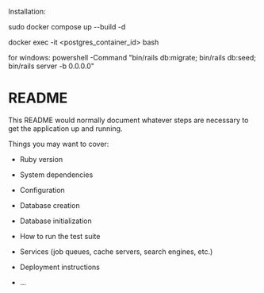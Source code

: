Installation:

sudo docker compose up --build -d

docker exec -it <postgres_container_id> bash

for windows:
powershell -Command "bin/rails db:migrate; bin/rails db:seed; bin/rails server -b 0.0.0.0"

# README

This README would normally document whatever steps are necessary to get the
application up and running.

Things you may want to cover:

- Ruby version

- System dependencies

- Configuration

- Database creation

- Database initialization

- How to run the test suite

- Services (job queues, cache servers, search engines, etc.)

- Deployment instructions

- ...

